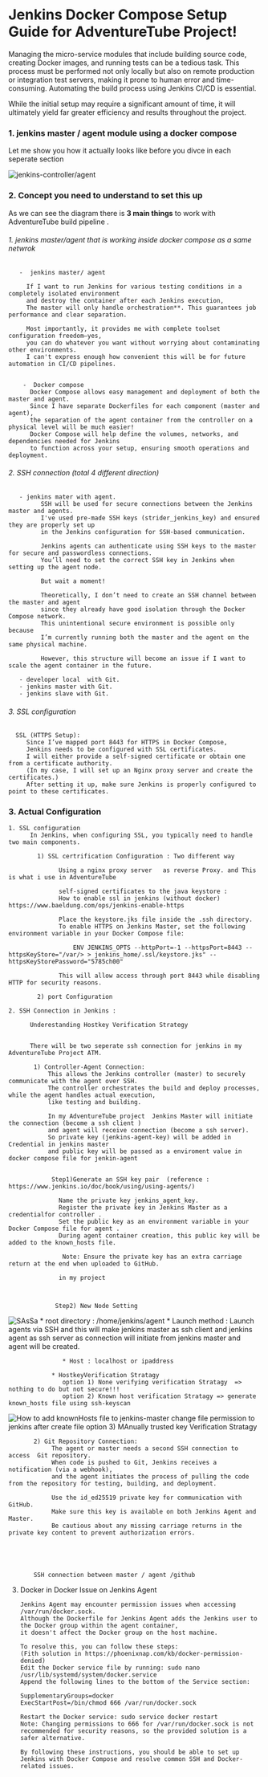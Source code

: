 
# Jenkins Docker Compose Setup Guide for AdventureTube Project!

Managing the micro-service modules that include building source code, creating Docker images, and running tests can be a tedious task. 
This process must be performed not only locally but also on remote production or integration test servers, making it prone to human error and time-consuming. 
Automating the build process using Jenkins CI/CD is essential.

While the initial setup may require a significant amount of time, it will ultimately yield far greater efficiency and results throughout the project. 


### 1. jenkins master / agent module using a docker compose 
Let me show you how it actually looks like before you divce in each seperate section 

![jenkins-controller/agent](images/AdventureTube-Server-Jenkins.jpg)



### 2. Concept you need to understand to  set this up
As we can see the diagram there is **3 main things** to work with AdventureTube build pipeline .
   ###### 1. jenkins master/agent  that is working inside docker compose as a same netwrok
      
       -  jenkins master/ agent 
  
         If I want to run Jenkins for various testing conditions in a completely isolated environment
         and destroy the container after each Jenkins execution, 
         The master will only handle orchestration**. This guarantees job performance and clear separation.

         Most importantly, it provides me with complete toolset configuration freedom—yes,
         you can do whatever you want without worrying about contaminating other environments.
         I can't express enough how convenient this will be for future automation in CI/CD pipelines.


        -  Docker compose 
          Docker Compose allows easy management and deployment of both the master and agent. 
          Since I have separate Dockerfiles for each component (master and agent), 
          the separation of the agent container from the controller on a physical level will be much easier! 
          Docker Compose will help define the volumes, networks, and dependencies needed for Jenkins 
          to function across your setup, ensuring smooth operations and deployment.
      
 
   ###### 2.  SSH connection (total 4 different direction)
   
       - jenkins mater with agent.
             SSH will be used for secure connections between the Jenkins master and agents. 
             I've used pre-made SSH keys (strider_jenkins_key) and ensured they are properly set up 
             in the Jenkins configuration for SSH-based communication. 

             Jenkins agents can authenticate using SSH keys to the master for secure and passwordless connections. 
             You’ll need to set the correct SSH key in Jenkins when setting up the agent node.

             But wait a moment! 

             Theoretically, I don’t need to create an SSH channel between the master and agent 
             since they already have good isolation through the Docker Compose network.
             This unintentional secure environment is possible only because
             I’m currently running both the master and the agent on the same physical machine. 
        
             However, this structure will become an issue if I want to scale the agent container in the future.
    
       - developer local  with Git.
       - jenkins master with Git.
       - jenkins slave with Git.   
       
   ###### 3. SSL configuration 
   
      SSL (HTTPS Setup): 
         Since I’ve mapped port 8443 for HTTPS in Docker Compose, 
         Jenkins needs to be configured with SSL certificates. 
         I will either provide a self-signed certificate or obtain one from a certificate authority. 
         (In my case, I will set up an Nginx proxy server and create the certificates.) 
         After setting it up, make sure Jenkins is properly configured to point to these certificates.


      

### 3.    Actual Configuration 

       
    1. SSL configuration  
          In Jenkins, when configuring SSL, you typically need to handle two main components. 
          
            1) SSL certrification Configuration : Two different way 
                  
                  Using a nginx proxy server   as reverse Proxy. and This is what i use in AdventureTube 
                
                  self-signed certificates to the java keystore :       
                  How to enable ssl in jenkins (without docker) https://www.baeldung.com/ops/jenkins-enable-https

                  Place the keystore.jks file inside the .ssh directory.
                  To enable HTTPS on Jenkins Master, set the following environment variable in your Docker Compose file:
                   
                      ENV JENKINS_OPTS --httpPort=-1 --httpsPort=8443 --httpsKeyStore="/var/> > jenkins_home/.ssl/keystore.jks" --httpsKeyStorePassword="5785ch00"
  
                  This will allow access through port 8443 while disabling HTTP for security reasons.

            2) port Configuration 

    2. SSH Connection in Jenkins : 

          Underestanding Hostkey Verification Strategy 
          
            
          There will be two seperate ssh connection for jenkins in my AdventureTube Project ATM.

           1) Controller-Agent Connection: 
               This allows the Jenkins controller (master) to securely communicate with the agent over SSH. 
               The controller orchestrates the build and deploy processes, while the agent handles actual execution, 
               like testing and building.

               In my AdventureTube project  Jenkins Master will initiate the connection (become a ssh client )
               and agent will receive connection (become a ssh server).
               So private key (jenkins-agent-key) will be added in Credential in jenkins master 
               and public key will be passed as a enviroment value in docker compose file for jenkin-agent


                Step1)Generate an SSH key pair  (reference : https://www.jenkins.io/doc/book/using/using-agents/)
       
                  Name the private key jenkins_agent_key.
                  Register the private key in Jenkins Master as a credentialfor controller .
                  Set the public key as an environment variable in your Docker Compose file for agent .
                  During agent container creation, this public key will be added to the known_hosts file.
       
                   Note: Ensure the private key has an extra carriage return at the end when uploaded to GitHub.

                  in my project 

       

                 Step2) New Node Setting
   ![SAsSa](/images/node-setting.png)
                   * root directory : /home/jenkins/agent
                   * Launch method : Launch agents via SSH and  this will make jenkins master as ssh client and  jenkins agent as ssh server
                                     as connection will  initiate from jenkins master and agent will be created.

                   * Host : localhost or ipaddress
  
                * HostkeyVerification Stratagy 
                   option 1) None verifying verification Stratagy  => nothing to do but not secure!!!
                   option 2) Known host verification Stratagy => generate known_hosts file using ssh-keyscan
   ![How to add knownHosts file to jenkins-master](images/ssh-keyscan.png)
                       change file permission to jenkins after create file
                    option 3) MAnually trusted key Verification Stratagy 

           2) Git Repository Connection: 
                The agent or master needs a second SSH connection to access  Git repository.
                When code is pushed to Git, Jenkins receives a notification (via a webhook), 
                and the agent initiates the process of pulling the code from the repository for testing, building, and deployment.

                Use the id_ed25519 private key for communication with GitHub.
                Make sure this key is available on both Jenkins Agent and Master.
                Be cautious about any missing carriage returns in the private key content to prevent authorization errors.



        

           SSH connection between master / agent /github 


    


3) Docker in Docker Issue on Jenkins Agent

       Jenkins Agent may encounter permission issues when accessing /var/run/docker.sock.
       Although the Dockerfile for Jenkins Agent adds the Jenkins user to the Docker group within the agent container, 
       it doesn't affect the Docker group on the host machine.
          
       To resolve this, you can follow these steps:
       (Fith solution in https://phoenixnap.com/kb/docker-permission-denied) 
       Edit the Docker service file by running: sudo nano /usr/lib/systemd/system/docker.service
       Append the following lines to the bottom of the Service section:
     
       SupplementaryGroups=docker
       ExecStartPost=/bin/chmod 666 /var/run/docker.sock

       Restart the Docker service: sudo service docker restart
       Note: Changing permissions to 666 for /var/run/docker.sock is not recommended for security reasons, so the provided solution is a safer alternative.

       By following these instructions, you should be able to set up Jenkins with Docker Compose and resolve common SSH and Docker-related issues.


